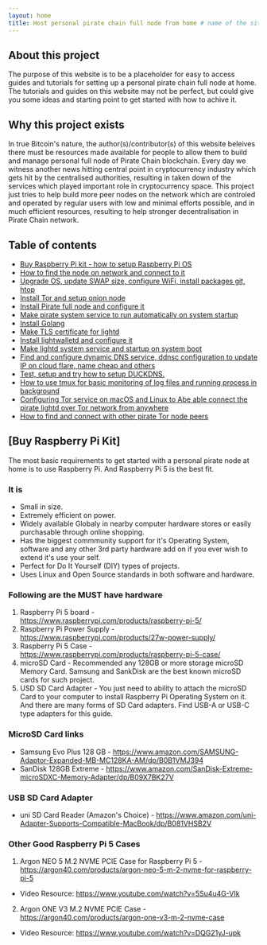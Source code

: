```yaml
---
layout: home
title: Host personal pirate chain full node from home # name of the site
---
```


## About this project

The purpose of this website is to be a placeholder for easy to access guides and tutorials for setting up a personal pirate chain full node at home.
The tutorials and guides on this website may not be perfect, but could give you some ideas and starting point to get started with how to achive it.

## Why this project exists

In true Bitcoin's nature, the author(s)/contributor(s) of this website beleives there must be resources made available for people to allow them to build and manage personal full node of Pirate Chain blockchain. Every day we witness another news hitting central point in cryptocurrency industry which gets hit by the centralised authorities, resulting in taken down of the services which played important role in cryptocurrency space. This project just tries to help build more peer nodes on the network which are controled and operated by regular users with low and minimal efforts possible, and in much efficient resources, resulting to help stronger decentralisation in Pirate Chain network.

## Table of contents

- [Buy Raspberry Pi kit - how to setup Raspberry Pi OS](#buy-raspberry-pi-kit)
- [How to find the node on network and connect to it](#)
- [Upgrade OS, update SWAP size, configure WiFi, install packages git, htop](#)
- [Install Tor and setup onion node](#)
- [Install Pirate full node and configure it](#)
- [Make pirate system service to run automatically on system startup](#)
- [Install Golang](#)
- [Make TLS certificate for lightd](#)
- [Install lightwalletd and configure it](#)
- [Make lightd system service and startup on system boot](#)
- [Find and configure dynamic DNS service, ddnsc configuration to update IP on cloud flare, name cheap and others](#)
- [Test, setup and try how to setup DUCKDNS.](#)
- [How to use tmux for basic monitoring of log files and running process in background ](#)
- [Configuring Tor service on macOS and Linux to Abe able connect the pirate lightd over Tor network from anywhere](#)
- [How to find and connect with other pirate Tor node peers](#)


## [Buy Raspberry Pi Kit]

The most basic requirements to get started with a personal pirate node at home is to use Raspberry Pi.
And Raspberry Pi 5 is the best fit.

### It is

 - Small in size.
 - Extremely efficient on power.
 - Widely available Globaly in nearby computer hardware stores or easily purchasable through online shopping.
 - Has the biggest commmunity support for it's Operating System, software and any other 3rd party hardware add on if you ever wish to extend it's use your self.
 - Perfect for Do It Yourself (DIY) types of projects.
 - Uses Linux and Open Source standards in both software and hardware.

### Following are the MUST have hardware

 1. Raspberry Pi 5 board - https://www.raspberrypi.com/products/raspberry-pi-5/
 2. Raspberry Pi Power Supply - https://www.raspberrypi.com/products/27w-power-supply/
 3. Raspberry Pi 5 Case - https://www.raspberrypi.com/products/raspberry-pi-5-case/
 4. microSD Card - Recommended any 128GB or more storage microSD Memory Card. Samsung and SankDisk are the best known microSD cards for such project.
 5. USD SD Card Adapter - You just need to ability to attach the microSD Card to your computer to install Raspberry Pi Operating System on it. And there are many forms of SD Card adapters. Find USB-A or USB-C type adapters for this guide.

### MicroSD Card links

 - Samsung Evo Plus 128 GB - https://www.amazon.com/SAMSUNG-Adaptor-Expanded-MB-MC128KA-AM/dp/B0B1VMJ394
 - SanDisk 128GB Extreme - https://www.amazon.com/SanDisk-Extreme-microSDXC-Memory-Adapter/dp/B09X7BK27V

### USB SD Card Adapter

 - uni SD Card Reader (Amazon's Choice) - https://www.amazon.com/uni-Adapter-Supports-Compatible-MacBook/dp/B081VHSB2V

### Other Good Raspberry Pi 5 Cases

 1. Argon NEO 5 M.2 NVME PCIE Case for Raspberry Pi 5 - https://argon40.com/products/argon-neo-5-m-2-nvme-for-raspberry-pi-5
 - Video Resource: https://www.youtube.com/watch?v=5Su4u4G-VIk

 2. Argon ONE V3 M.2 NVME PCIE Case - https://argon40.com/products/argon-one-v3-m-2-nvme-case
 - Video Resource: https://www.youtube.com/watch?v=DQG21yJ-upk

